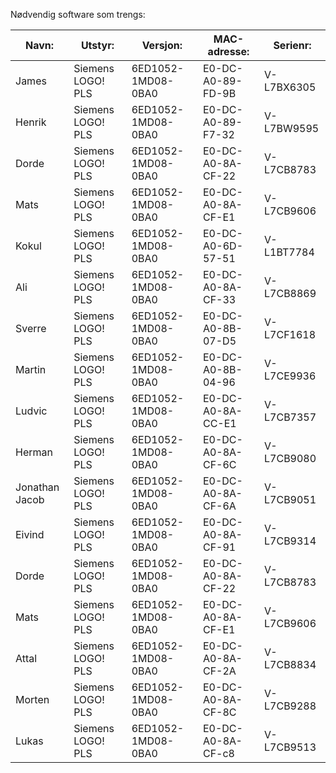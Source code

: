 Nødvendig software som trengs:

| Navn: |  Utstyr:      | Versjon:          | MAC-adresse:  |Serienr: |
|------------------|--------------------|-----------|----------------------------|----------- |
| James | Siemens LOGO! PLS | 6ED1052-1MD08-0BA0 | E0-DC-A0-89-FD-9B | V-L7BX6305 |
| Henrik| Siemens LOGO! PLS | 6ED1052-1MD08-0BA0 | E0-DC-A0-89-F7-32 | V-L7BW9595  | 
| Dorde | Siemens LOGO! PLS | 6ED1052-1MD08-0BA0 | E0-DC-A0-8A-CF-22 | V-L7CB8783 |
| Mats  | Siemens LOGO! PLS | 6ED1052-1MD08-0BA0 | E0-DC-A0-8A-CF-E1 | V-L7CB9606 |
| Kokul | Siemens LOGO! PLS | 6ED1052-1MD08-0BA0 | E0-DC-A0-6D-57-51 | V-L1BT7784 |
| Ali | Siemens LOGO! PLS | 6ED1052-1MD08-0BA0 | E0-DC-A0-8A-CF-33 | V-L7CB8869 | 
| Sverre | Siemens LOGO! PLS | 6ED1052-1MD08-0BA0 | E0-DC-A0-8B-07-D5 | V-L7CF1618 |
| Martin | Siemens LOGO! PLS | 6ED1052-1MD08-0BA0 | E0-DC-A0-8B-04-96 | V-L7CE9936 |
| Ludvic | Siemens LOGO! PLS | 6ED1052-1MD08-0BA0 | E0-DC-A0-8A-CC-E1 | V-L7CB7357 |
| Herman | Siemens LOGO! PLS | 6ED1052-1MD08-0BA0 | E0-DC-A0-8A-CF-6C | V-L7CB9080 |
| Jonathan Jacob | Siemens LOGO! PLS | 6ED1052-1MD08-0BA0 | E0-DC-A0-8A-CF-6A | V-L7CB9051 |
| Eivind | Siemens LOGO! PLS | 6ED1052-1MD08-0BA0 | E0-DC-A0-8A-CF-91 | V-L7CB9314 |
| Dorde | Siemens LOGO! PLS | 6ED1052-1MD08-0BA0 | E0-DC-A0-8A-CF-22 | V-L7CB8783 |
| Mats  | Siemens LOGO! PLS | 6ED1052-1MD08-0BA0 | E0-DC-A0-8A-CF-E1 | V-L7CB9606 |
| Attal | Siemens LOGO! PLS | 6ED1052-1MD08-0BA0 | E0-DC-A0-8A-CF-2A | V-L7CB8834 |
| Morten| Siemens LOGO! PLS | 6ED1052-1MD08-0BA0 | E0-DC-A0-8A-CF-8C | V-L7CB9288 |
| Lukas| Siemens LOGO! PLS | 6ED1052-1MD08-0BA0 | E0-DC-A0-8A-CF-c8 | V-L7CB9513 |
